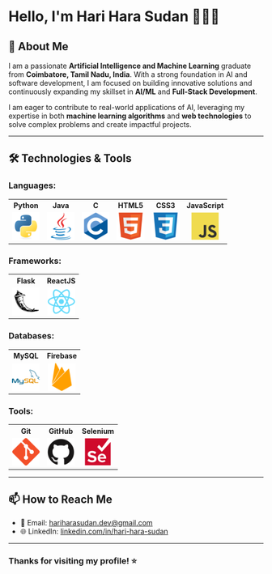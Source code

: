 # Hello, I'm Hari Hara Sudan 👨🏻‍💻

## 🌱 About Me

I am a passionate **Artificial Intelligence and Machine Learning** graduate from **Coimbatore, Tamil Nadu, India**. With a strong foundation in AI and software development, I am focused on building innovative solutions and continuously expanding my skillset in **AI/ML** and **Full-Stack Development**.

I am eager to contribute to real-world applications of AI, leveraging my expertise in both **machine learning algorithms** and **web technologies** to solve complex problems and create impactful projects.

---

## 🛠️ Technologies & Tools

### Languages:
<table style="width: 100%; table-layout: fixed;">
  <tr align="center">
    <th>Python</th>
    <th>Java</th>
    <th>C</th>
    <th>HTML5</th>
    <th>CSS3</th>
    <th>JavaScript</th>
  </tr>
  <tr align="center">
    <td><img src="https://github.com/devicons/devicon/blob/master/icons/python/python-original.svg" title="Python" alt="Python" height="55" width="55" /></td>
    <td><img src="https://github.com/devicons/devicon/blob/master/icons/java/java-original.svg" title="Java" alt="Java" height="55" width="55" /></td>
    <td><img src="https://github.com/devicons/devicon/blob/master/icons/c/c-original.svg" title="C" alt="C" height="55" width="55" /></td>
    <td><img src="https://github.com/devicons/devicon/blob/master/icons/html5/html5-original.svg" title="HTML5" alt="HTML5" height="55" width="55" /></td>
    <td><img src="https://github.com/devicons/devicon/blob/master/icons/css3/css3-original.svg" title="CSS3" alt="CSS3" height="55" width="55" /></td>
    <td><img src="https://github.com/devicons/devicon/blob/master/icons/javascript/javascript-original.svg" title="JavaScript" alt="JavaScript" height="55" width="55" /></td>
  </tr>
</table>

### Frameworks:
<table style="width: 100%; table-layout: fixed;">
  <tr align="center">
    <th>Flask</th>
    <th>ReactJS</th>
  </tr>
  <tr align="center">
    <td><img src="https://github.com/devicons/devicon/blob/master/icons/flask/flask-original.svg" title="Flask" alt="Flask" height="55" width="55" /></td>
    <td><img src="https://github.com/devicons/devicon/blob/master/icons/react/react-original.svg" title="ReactJS" alt="ReactJS" height="55" width="55" /></td>
  </tr>
</table>

### Databases:
<table style="width: 100%; table-layout: fixed;">
  <tr align="center">
    <th>MySQL</th>
    <th>Firebase</th>
  </tr>
  <tr align="center">
    <td><img src="https://github.com/devicons/devicon/blob/master/icons/mysql/mysql-original-wordmark.svg" title="MySQL" alt="MySQL" width="55" height="55" /></td>
    <td><img src="https://github.com/devicons/devicon/blob/master/icons/firebase/firebase-plain.svg" title="Firebase" alt="Firebase" height="55" width="55" /></td>
  </tr>
</table>

### Tools:
<table style="width: 100%; table-layout: fixed;">
  <tr align="center">
    <th>Git</th>
    <th>GitHub</th>
    <th>Selenium</th>
  </tr>
  <tr align="center">
    <td><img src="https://github.com/devicons/devicon/blob/master/icons/git/git-original.svg" title="Git" alt="Git" height="55" width="55" /></td>
    <td><img src="https://github.com/devicons/devicon/blob/master/icons/github/github-original.svg" title="GitHub" alt="GitHub" height="55" width="55" /></td>
    <td><img src="https://github.com/devicons/devicon/blob/master/icons/selenium/selenium-original.svg" title="Selenium" alt="Selenium" height="55" width="55" /></td>
  </tr>
</table>

---

## 📫 How to Reach Me

- 📧 Email: [hariharasudan.dev@gmail.com](mailto:hariharasudan.dev@gmail.com)
- 🌐 LinkedIn: [linkedin.com/in/hari-hara-sudan](https://www.linkedin.com/in/hari-hara-sudan/)

---

### Thanks for visiting my profile! ⭐
